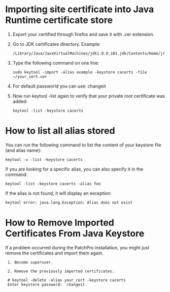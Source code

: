 # Importing site certificate into Java Runtime certificate store
1. Export your certified through firefox and save it with .cer extension.

2. Go to JDK certificates directory. Example: 
   ```
   /Library/Java/JavaVirtualMachines/jdk1.8.0_181.jdk/Contents/Home/jre/lib/security
   ```

3. Type the following command on one line:

   ```shell
   sudo keytool -import -alias example -keystore cacerts -file ~/your_cert.cer
   ```

  4. For default passworld you can use: changeit

5. Now run keytool -list again to verify that your private root certificate was added:

     ```shell
     keytool -list -keystore cacerts
     ```

# How to list all alias stored
You can run the following command to list the content of your keystore file (and alias name):
   ```
   keytool -v -list -keystore cacerts
   ```

If you are looking for a specific alias, you can also specify it in the command:
   ```
   keytool -list -keystore cacerts -alias foo
   ```

If the alias is not found, it will display an exception:
   ```   
   keytool error: java.lang.Exception: Alias does not exist 
   ```

# How to Remove Imported Certificates From Java Keystore

If a problem occurred during the PatchPro installation, you might just remove the certificates and import them again.
   ```
    1. Become superuser.

    2. Remove the previously imported certificates.

    # keytool -delete -alias your_cert -keystore cacerts
    Enter keystore password:  changeit
   ```
